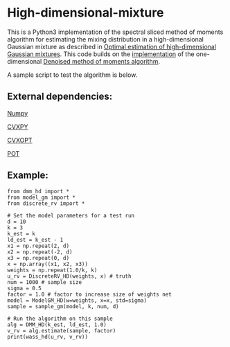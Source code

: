 # High-dimensional-mixture
This is a Python3 implementation of the spectral sliced method of moments algorithm for estimating the mixing distribution in a high-dimensional Gaussian mixture as described in [Optimal estimation of high-dimensional Gaussian mixtures](https://arxiv.org/abs/2002.05818). This code builds on the [implementation](https://github.com/Albuso0/mixture) of the one-dimensional [Denoised method of moments algorithm](https://arxiv.org/abs/1807.07237).

A sample script to test the algorithm is below.

## External dependencies:

[Numpy](http://numpy.org/)

[CVXPY](https://www.cvxpy.org)

[CVXOPT](http://cvxopt.org)

[POT](https://pot.readthedocs.io/en/stable/)

## Example:

```
from dmm_hd import *
from model_gm import *
from discrete_rv import *

# Set the model parameters for a test run
d = 10
k = 3
k_est = k
ld_est = k_est - 1
x1 = np.repeat(2, d)
x2 = np.repeat(-2, d)
x3 = np.repeat(0, d)
x = np.array((x1, x2, x3))
weights = np.repeat(1.0/k, k)
u_rv = DiscreteRV_HD(weights, x) # truth
num = 1000 # sample size
sigma = 0.5
factor = 1.0 # factor to increase size of weights net
model = ModelGM_HD(w=weights, x=x, std=sigma)
sample = sample_gm(model, k, num, d)

# Run the algorithm on this sample
alg = DMM_HD(k_est, ld_est, 1.0) 
v_rv = alg.estimate(sample, factor)
print(wass_hd(u_rv, v_rv))
```
